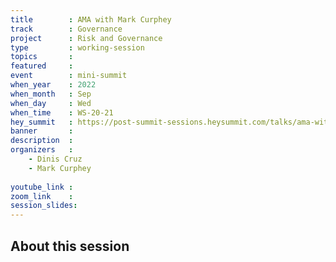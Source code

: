 ```yaml
---
title        : AMA with Mark Curphey
track        : Governance
project      : Risk and Governance
type         : working-session
topics       : 
featured     :
event        : mini-summit
when_year    : 2022
when_month   : Sep
when_day     : Wed
when_time    : WS-20-21
hey_summit   : https://post-summit-sessions.heysummit.com/talks/ama-with-dinis-and-mark-curphey/
banner       : 
description  :
organizers   :
    - Dinis Cruz
    - Mark Curphey
    
youtube_link : 
zoom_link    : 
session_slides:
---
```




## About this session
